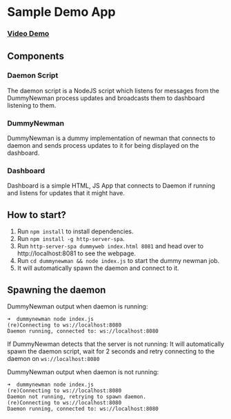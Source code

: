 # Sample Demo App


### [Video Demo](https://user-images.githubusercontent.com/28949397/112529472-4fb3e800-8dcb-11eb-8292-c88b4bfd0fe5.mp4)

## Components

### Daemon Script

The daemon script is a NodeJS script which listens for messages from the DummyNewman process updates and broadcasts them to dashboard listening to them.

### DummyNewman

DummyNewman is a dummy implementation of newman that connects to daemon and sends process updates to it for being displayed on the dashboard.

### Dashboard

Dashboard is a simple HTML, JS App that connects to Daemon if running and listens for updates that it might have.

## How to start?

1.  Run `npm install` to install dependencies.
2.  Run `npm install -g http-server-spa`.
3.  Run `http-server-spa dummyweb index.html 8081` and head over to http://localhost:8081 to see the webpage.
4.  Run `cd dummynewman && node index.js` to start the dummy newman job.
5.  It will automatically spawn the daemon and connect to it.

## Spawning the daemon

DummyNewman output when daemon is running:

```
➜  dummynewman node index.js
(re)Connecting to ws://localhost:8080
Daemon running, connected to: ws://localhost:8080
```

If DummyNewman detects that the server is not running: It will automatically spawn the daemon script, wait for 2 seconds and retry connecting to the daemon on `ws://localhost:8080`

DummyNewman output when daemon is not running:

```
➜  dummynewman node index.js
(re)Connecting to ws://localhost:8080
Daemon not running, retrying to spawn daemon.
(re)Connecting to ws://localhost:8080
Daemon running, connected to: ws://localhost:8080
```


